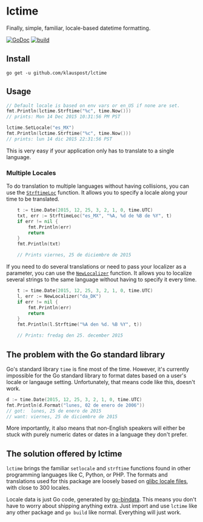 # lctime

Finally, simple, familiar, locale-based datetime formatting.

[![GoDoc][godoc-lctime-badge]][godoc-lctime]
[![build][github-workflow-badge]][github-workflow]

## Install

```
go get -u github.com/klauspost/lctime
```

## Usage

```go
// Default locale is based on env vars or en_US if none are set.
fmt.Println(lctime.Strftime("%c", time.Now()))
// prints: Mon 14 Dec 2015 10:31:56 PM PST

lctime.SetLocale("es_MX")
fmt.Println(lctime.Strftime("%c", time.Now()))
// prints: lun 14 dic 2015 22:31:56 PST
```

This is very easy if your application only has to translate to a single
language.

### Multiple Locales

To do translation to multiple languages without having collisions, you can use
the [`StrftimeLoc`](https://godoc.org/github.com/klauspost/lctime#StrftimeLoc)
function. It allows you to specify a locale along your time to be translated.

```go
	t := time.Date(2015, 12, 25, 3, 2, 1, 0, time.UTC)
	txt, err := StrftimeLoc("es_MX", "%A, %d de %B de %Y", t)
	if err != nil {
		fmt.Println(err)
		return
	}
	fmt.Println(txt)

	// Prints viernes, 25 de diciembre de 2015
```

If you need to do several translations or need to pass your localizer as a
parameter, you can use the
[`NewLocalizer`](https://godoc.org/github.com/klauspost/lctime#NewLocalizer)
function. It allows you to localize several strings to the same language without
having to specify it every time.

```go
	t := time.Date(2015, 12, 25, 3, 2, 1, 0, time.UTC)
	l, err := NewLocalizer("da_DK")
	if err != nil {
		fmt.Println(err)
		return
	}
	fmt.Println(l.Strftime("%A den %d. %B %Y", t))

	// Prints: fredag den 25. december 2015
```

## The problem with the Go standard library

Go's standard library `time` is fine most of the time. However, it's currently
impossible for the Go standard library to format dates based on a user's locale
or langauge setting. Unfortunately, that means code like this, doesn't work.

```go
d := time.Date(2015, 12, 25, 3, 2, 1, 0, time.UTC)
fmt.Println(d.Format("lunes, 02 de enero de 2006"))
// got:  lunes, 25 de enero de 2015
// want: viernes, 25 de diciembre de 2015
```

More importantly, it also means that non-English speakers will either be stuck
with purely numeric dates or dates in a language they don't prefer.

## The solution offered by lctime

`lctime` brings the familiar `setlocale` and `strftime` functions found in other
programming languages like C, Python, or PHP. The formats and translations used
for this package are loosely based on [glibc locale files], with close to 300
locales.

Locale data is just Go code, generated by [go-bindata]. This means you don't
have to worry about shipping anything extra. Just import and use `lctime` like
any other package and `go build` like normal. Everything will just work.

[godoc-lctime-badge]: https://godoc.org/github.com/klauspost/lctime?status.svg
[godoc-lctime]: https://godoc.org/github.com/klauspost/lctime
[github-workflow-badge]:
	https://github.com/klauspost/lctime/workflows/build/badge.svg
[github-workflow]:
	https://github.com/klauspost/lctime/actions?query=workflow%3Abuild
[glibc locale files]: http://lh.2xlibre.net/
[go-bindata]: https://github.com/jteeuwen/go-bindata
